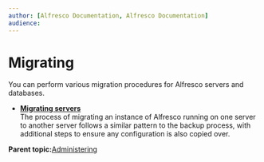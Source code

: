 ```yaml
---
author: [Alfresco Documentation, Alfresco Documentation]
audience: 
---
```


# Migrating

You can perform various migration procedures for Alfresco servers and databases.

-   **[Migrating servers](../concepts/migrating-servers.md)**  
The process of migrating an instance of Alfresco running on one server to another server follows a similar pattern to the backup process, with additional steps to ensure any configuration is also copied over.

**Parent topic:**[Administering](../concepts/ch-administering.md)

